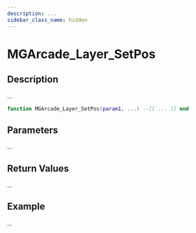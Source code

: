 ```yaml
---
description: ...
sidebar_class_name: hidden
---
```


# MGArcade_Layer_SetPos

## Description

...

```lua
function MGArcade_Layer_SetPos(param1, ...) --[[ ... ]] end
```

## Parameters

...

## Return Values

...

## Example

...

